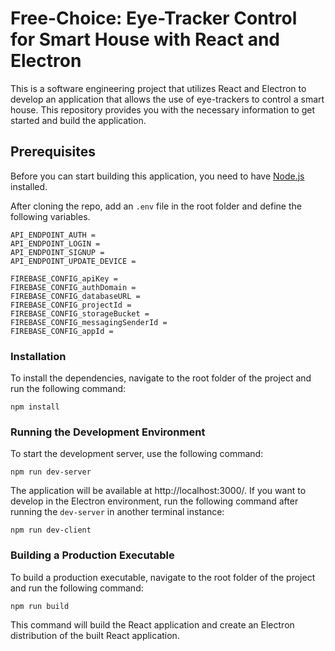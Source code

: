 # Free-Choice: Eye-Tracker Control for Smart House with React and Electron

This is a software engineering project that utilizes React and Electron to develop an application that allows the use of eye-trackers to control a smart house. This repository provides you with the necessary information to get started and build the application.

## Prerequisites
Before you can start building this application, you need to have [Node.js](https://nodejs.org/en/download/) installed.

After cloning the repo, add an `.env` file in the root folder and define the following variables.
```
API_ENDPOINT_AUTH = 
API_ENDPOINT_LOGIN = 
API_ENDPOINT_SIGNUP = 
API_ENDPOINT_UPDATE_DEVICE =

FIREBASE_CONFIG_apiKey = 
FIREBASE_CONFIG_authDomain = 
FIREBASE_CONFIG_databaseURL = 
FIREBASE_CONFIG_projectId = 
FIREBASE_CONFIG_storageBucket = 
FIREBASE_CONFIG_messagingSenderId = 
FIREBASE_CONFIG_appId = 
```

### Installation
To install the dependencies, navigate to the root folder of the project and run the following command:
```
npm install
```

### Running the Development Environment
To start the development server, use the following command:
```
npm run dev-server
```
The application will be available at http://localhost:3000/. If you want to develop in the Electron environment, run the following command after running the `dev-server` in another terminal instance:
```
npm run dev-client
```

### Building a Production Executable

To build a production executable, navigate to the root folder of the project and run the following command:
```
npm run build
```
This command will build the React application and create an Electron distribution of the built React application.
